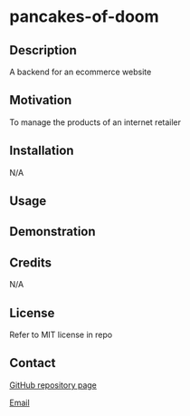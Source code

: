 # pancakes-of-doom

## Description
A backend for an ecommerce website

## Motivation
To manage the products of an internet retailer

## Installation
N/A

## Usage


## Demonstration

## Credits
N/A

## License
Refer to MIT license in repo

## Contact
[GitHub repository page](https://github.com/dberry38/start-over)

[Email](davidberry38@gmail.com)
